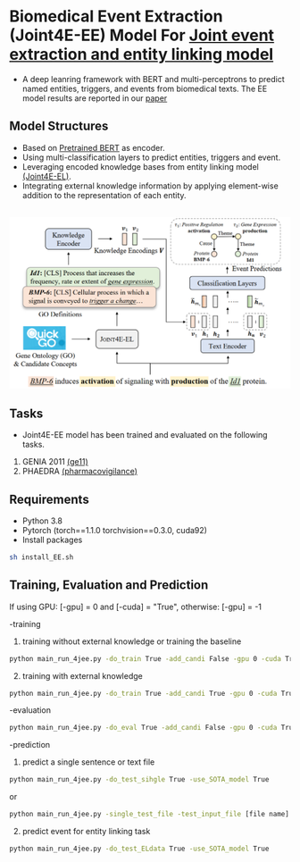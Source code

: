 # Biomedical Event Extraction (Joint4E-EE) Model For [Joint event extraction and entity linking model](https://arxiv.org/abs/2305.14645)
- A deep leanring framework with BERT and multi-perceptrons to predict named entities, triggers, and events from biomedical texts. The EE model results are reported in our [paper](https://arxiv.org/abs/2305.14645)

## Model Structures
- Based on [Pretrained BERT](https://github.com/allenai/scibert) as encoder.
- Using multi-classification layers to predict entities, triggers and event.
- Leveraging encoded knowledge bases from entity linking model [(Joint4E-EL)](https://github.com/lxc-dolphin/BioJEL).
- Integrating external knowledge information by applying element-wise addition to the representation of each entity.
  
<p align="center">
    <br>
    <img src="https://github.com/lxc-dolphin/BioJEE/blob/main/sup/fig_git_EE.png" width="900"/>
    <br>
<p>

## Tasks
- Joint4E-EE model has been trained and evaluated on the following tasks.
1. GENIA 2011 [(ge11)](http://2011.bionlp-st.org/home/genia-event-extraction-genia)
2. PHAEDRA [(pharmacovigilance)](https://www.nactem.ac.uk/PHAEDRA/)

## Requirements
- Python 3.8
- Pytorch (torch==1.1.0 torchvision==0.3.0, cuda92)
- Install packages

```bash
sh install_EE.sh
```

## Training, Evaluation and Prediction
If using GPU: [-gpu] = 0 and [-cuda] = "True", otherwise: [-gpu] = -1

-training
1. training without external knowledge or training the baseline
```bash
python main_run_4jee.py -do_train True -add_candi False -gpu 0 -cuda True
```
2. training with external knowledge 
```bash
python main_run_4jee.py -do_train True -add_candi True -gpu 0 -cuda True -use_SOTA_model True
```


-evaluation
```bash
python main_run_4jee.py -do_eval True -add_candi False -gpu 0 -cuda True -use_SOTA_model True
```

-prediction
1. predict a single sentence or text file
```bash
python main_run_4jee.py -do_test_sihgle True -use_SOTA_model True
```
or 
```bash
python main_run_4jee.py -single_test_file -test_input_file [file name] -use_SOTA_model True
```

2. predict event for entity linking task
```bash
python main_run_4jee.py -do_test_ELdata True -use_SOTA_model True
```



